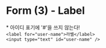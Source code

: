 # Form (3) - Label

&#42; 아이디 표기에 '#'을 쓰지 않는다!  
`<label for="user-name">라벨</label>`  
`<input type="text" id="user-name" />`
